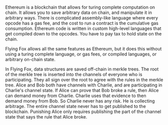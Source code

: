 Ethereum is a blockchain that allows for turing complete computation on chain. It allows you to save arbitrary data on chain, and manipulate it in arbitrary ways. There is complicated assembly-like language where every opcode has a gas fee, and the cost to run a contract is the cumulative gas consumption. Ethereum code is written in custom high-level languages that get compiled down to the opcodes. You have to pay tax to hold state on the chain.

Flying Fox allows all the same features as Ethereum, but it does this without using a turing complete language, or gas fees, or compiled languages, or arbitrary on-chain state.

In Flying Fox, data structures are saved off-chain in merkle trees. The root of the merkle tree is inserted into the channels of everyone who is participating. They all sign over the root to agree with the rules in the merkle tree.
Alice and Bob both have channels with Charlie, and are participating in Charlie's channel state. If Alice can prove that Bob broke a rule, then Alice can demand money from Charlie. Charlie uses that evidence to then demand money from Bob. So Charlie never has any risk. He is collecting arbitrage.
The entire channel state never has to get published to the blockchain. Punishing Alice only requires publishing the part of the channel state that says the rule that Alice broke.